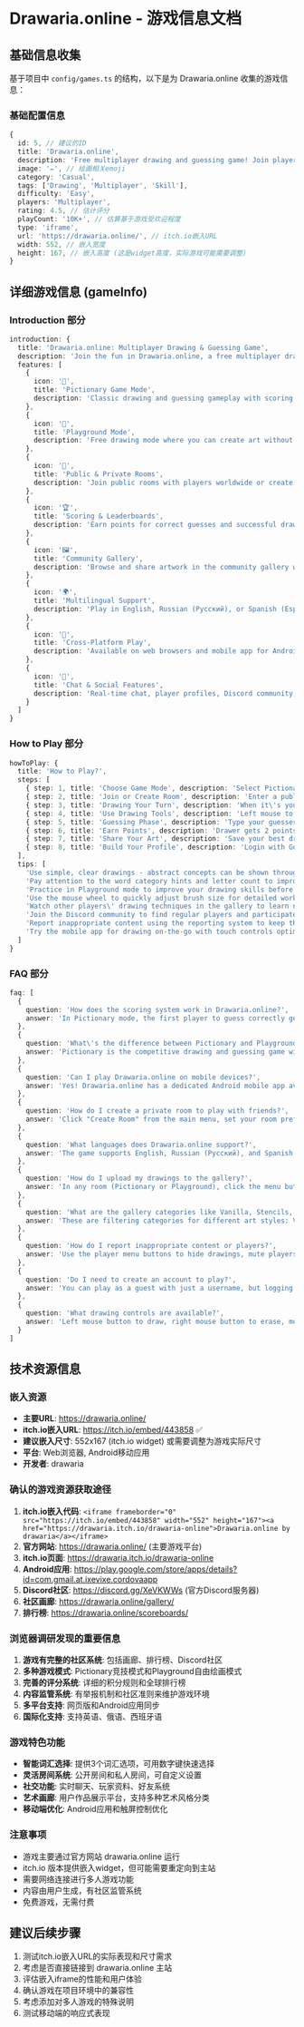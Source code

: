 # Drawaria.online - 游戏信息文档

## 基础信息收集

基于项目中 `config/games.ts` 的结构，以下是为 Drawaria.online 收集的游戏信息：

### 基础配置信息
```typescript
{
  id: 5, // 建议的ID
  title: 'Drawaria.online',
  description: 'Free multiplayer drawing and guessing game! Join players worldwide in Pictionary-style rooms, take turns drawing secret words while others guess to earn points.',
  image: '✏️', // 绘画相关emoji
  category: 'Casual',
  tags: ['Drawing', 'Multiplayer', 'Skill'], 
  difficulty: 'Easy',
  players: 'Multiplayer',
  rating: 4.5, // 估计评分
  playCount: '10K+', // 估算基于游戏受欢迎程度
  type: 'iframe',
  url: 'https://drawaria.online/', // itch.io嵌入URL
  width: 552, // 嵌入宽度
  height: 167, // 嵌入高度 (这是widget高度，实际游戏可能需要调整)
}
```

## 详细游戏信息 (gameInfo)

### Introduction 部分
```typescript
introduction: {
  title: 'Drawaria.online: Multiplayer Drawing & Guessing Game',
  description: 'Join the fun in Drawaria.online, a free multiplayer drawing and guessing game that brings the classic Pictionary experience online! Draw secret words while other players race to guess, or put your guessing skills to the test as others create their masterpieces. With multiple game modes, customizable rooms, and a vibrant community, Drawaria.online offers endless entertainment for players of all ages.',
  features: [
    {
      icon: '🎨',
      title: 'Pictionary Game Mode',
      description: 'Classic drawing and guessing gameplay with scoring system - first to guess gets 3 points, drawer gets 2 points'
    },
    {
      icon: '🎪',
      title: 'Playground Mode',
      description: 'Free drawing mode where you can create art without time limits and upload your creations to the community gallery'
    },
    {
      icon: '👥',
      title: 'Public & Private Rooms',
      description: 'Join public rooms with players worldwide or create private rooms to play with friends and family'
    },
    {
      icon: '🏆',
      title: 'Scoring & Leaderboards',
      description: 'Earn points for correct guesses and successful drawings, compete on global scoreboards and track your progress'
    },
    {
      icon: '🖼️',
      title: 'Community Gallery',
      description: 'Browse and share artwork in the community gallery with categories like Vanilla, Pixel Art, Stencils, and Algo Tools'
    },
    {
      icon: '🌍',
      title: 'Multilingual Support',
      description: 'Play in English, Russian (Русский), or Spanish (Español) with international player community'
    },
    {
      icon: '📱',
      title: 'Cross-Platform Play',
      description: 'Available on web browsers and mobile app for Android, play anywhere with seamless online connectivity'
    },
    {
      icon: '💬',
      title: 'Chat & Social Features',
      description: 'Real-time chat, player profiles, Discord community, and social interaction tools with reporting system'
    }
  ]
}
```

### How to Play 部分
```typescript
howToPlay: {
  title: 'How to Play?',
  steps: [
    { step: 1, title: 'Choose Game Mode', description: 'Select Pictionary for competitive drawing/guessing or Playground for free drawing mode' },
    { step: 2, title: 'Join or Create Room', description: 'Enter a public room to play with others or create a private room for friends' },
    { step: 3, title: 'Drawing Your Turn', description: 'When it\'s your turn, select from 3 word choices (press 1, 2, or 3 keys) and draw the secret word' },
    { step: 4, title: 'Use Drawing Tools', description: 'Left mouse to draw, right mouse to erase, mouse wheel to change brush size, use the color palette' },
    { step: 5, title: 'Guessing Phase', description: 'Type your guesses in the chat when others are drawing - first correct guess earns 3 points' },
    { step: 6, title: 'Earn Points', description: 'Drawer gets 2 points for first correct guess, other players get 1 point if they guess within 10 seconds' },
    { step: 7, title: 'Share Your Art', description: 'Save your best drawings to the community gallery from the room menu' },
    { step: 8, title: 'Build Your Profile', description: 'Login with Google/Facebook to track scores, save progress, and build your player profile' }
  ],
  tips: [
    'Use simple, clear drawings - abstract concepts can be shown through symbols and actions',
    'Pay attention to the word category hints and letter count to improve your guessing accuracy',
    'Practice in Playground mode to improve your drawing skills before joining competitive rooms',
    'Use the mouse wheel to quickly adjust brush size for detailed work or bold strokes',
    'Watch other players\' drawing techniques in the gallery to learn new artistic approaches',
    'Join the Discord community to find regular players and participate in events',
    'Report inappropriate content using the reporting system to keep the community friendly',
    'Try the mobile app for drawing on-the-go with touch controls optimized for smaller screens'
  ]
}
```

### FAQ 部分
```typescript
faq: [
  {
    question: 'How does the scoring system work in Drawaria.online?',
    answer: 'In Pictionary mode, the first player to guess correctly gets 3 points, the drawer receives 2 points for the first correct answer, and other players who guess within 10 seconds get 1 point each. The player with the most points at the end wins!'
  },
  {
    question: 'What\'s the difference between Pictionary and Playground modes?',
    answer: 'Pictionary is the competitive drawing and guessing game with time limits and scoring. Playground is a free drawing mode where you can create art without time pressure and upload your creations to the community gallery.'
  },
  {
    question: 'Can I play Drawaria.online on mobile devices?',
    answer: 'Yes! Drawaria.online has a dedicated Android mobile app available on Google Play Store, plus the web version works on mobile browsers with touch-optimized controls.'
  },
  {
    question: 'How do I create a private room to play with friends?',
    answer: 'Click "Create Room" from the main menu, set your room preferences, and share the room code with friends. You can customize room settings like time limits, word categories, and player limits.'
  },
  {
    question: 'What languages does Drawaria.online support?',
    answer: 'The game supports English, Russian (Русский), and Spanish (Español). You can change the language from the main menu dropdown to play with international communities.'
  },
  {
    question: 'How do I upload my drawings to the gallery?',
    answer: 'In any room (Pictionary or Playground), click the menu button on the right side and select "Send your latest drawing to gallery". Your artwork will be reviewed and added to the community gallery.'
  },
  {
    question: 'What are the gallery categories like Vanilla, Stencils, and Pixel Art?',
    answer: 'These are filtering categories for different art styles: Vanilla for standard drawings, Stencils for template-based art, Pixel Art for retro-style creations, and Algo Tools for digitally-assisted artwork.'
  },
  {
    question: 'How do I report inappropriate content or players?',
    answer: 'Use the player menu buttons to hide drawings, mute players, vote kick, or report abusive behavior. The game has strict community guidelines against inappropriate content and harassment.'
  },
  {
    question: 'Do I need to create an account to play?',
    answer: 'You can play as a guest with just a username, but logging in with Google or Facebook lets you save your progress, track scores on leaderboards, and maintain your player profile across sessions.'
  },
  {
    question: 'What drawing controls are available?',
    answer: 'Left mouse button to draw, right mouse button to erase, mouse wheel to change brush size, keyboard for chat, and number keys (1, 2, 3) to quickly select word choices when it\'s your turn to draw.'
  }
]
```

## 技术资源信息

### 嵌入资源
- **主要URL**: https://drawaria.online/
- **itch.io嵌入URL**: https://itch.io/embed/443858 ✅
- **建议嵌入尺寸**: 552x167 (itch.io widget) 或需要调整为游戏实际尺寸
- **平台**: Web浏览器, Android移动应用
- **开发者**: drawaria

### 确认的游戏资源获取途径
1. **itch.io嵌入代码**: `<iframe frameborder="0" src="https://itch.io/embed/443858" width="552" height="167"><a href="https://drawaria.itch.io/drawaria-online">Drawaria.online by drawaria</a></iframe>`
2. **官方网站**: https://drawaria.online/ (主要游戏平台)
3. **itch.io页面**: https://drawaria.itch.io/drawaria-online
4. **Android应用**: https://play.google.com/store/apps/details?id=com.gmail.at.ixevixe.cordovaapp
5. **Discord社区**: https://discord.gg/XeVKWWs (官方Discord服务器)
6. **社区画廊**: https://drawaria.online/gallery/
7. **排行榜**: https://drawaria.online/scoreboards/

### 浏览器调研发现的重要信息
1. **游戏有完整的社区系统**: 包括画廊、排行榜、Discord社区
2. **多种游戏模式**: Pictionary竞技模式和Playground自由绘画模式
3. **完善的评分系统**: 详细的积分规则和全球排行榜
4. **内容监管系统**: 有举报机制和社区准则来维护游戏环境
5. **多平台支持**: 网页版和Android应用同步
6. **国际化支持**: 支持英语、俄语、西班牙语

### 游戏特色功能
- **智能词汇选择**: 提供3个词汇选项，可用数字键快速选择
- **灵活房间系统**: 公开房间和私人房间，可自定义设置
- **社交功能**: 实时聊天、玩家资料、好友系统
- **艺术画廊**: 用户作品展示平台，支持多种艺术风格分类
- **移动端优化**: Android应用和触屏控制优化

### 注意事项
- 游戏主要通过官方网站 drawaria.online 运行
- itch.io 版本提供嵌入widget，但可能需要重定向到主站
- 需要网络连接进行多人游戏功能
- 内容由用户生成，有社区监管系统
- 免费游戏，无需付费

## 建议后续步骤
1. 测试itch.io嵌入URL的实际表现和尺寸需求
2. 考虑是否直接链接到 drawaria.online 主站
3. 评估嵌入iframe的性能和用户体验
4. 确认游戏在项目环境中的兼容性
5. 考虑添加对多人游戏的特殊说明
6. 测试移动端的响应式表现